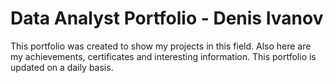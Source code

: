 # Data Analyst Portfolio - Denis Ivanov
This portfolio was created to show my projects in this field. Also here are my achievements, certificates and interesting information. This portfolio is updated on a daily basis.
